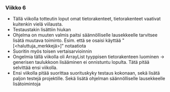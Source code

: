 ### Viikko 6

* Tällä viikolla totteutin loput omat tietorakenteet, tietorakenteet vaativat kuitenkin vielä viilausta.
* Testaustakin lisättiin hiukan
* Ohjelma on muuten valmis paitsi säännölliselle lausekkeelle tarvitsee lisätä muutava toiminto. Esim. että se osaisi käyttää "[\<haluttuja\_merkkejä>]" notaatiota
* Suoritin myös toisen vertaisarvioinnin
* Ongelmia tällä viikolla oli ArrayList tyyppisen tietorakenteen luominen -> generisen taulukkoon lisääminen ei onnistuntu lopulta. Tätä pitää selvittää ensi viikolla.
* Ensi viikolla pitää suorittaa suorituskyky testaus kokonaan, sekä lisätä paljon testejä projektille. Sekä lisätä ohjelman säännölliselle lausekkeelle lisätoimintoja
